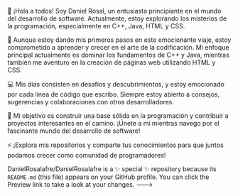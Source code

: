 👋 ¡Hola a todos! Soy Daniel Rosal, un entusiasta principiante en el mundo del desarrollo de software. Actualmente, estoy explorando los misterios de la programación, especialmente en C++, Java, HTML y CSS.

🚀 Aunque estoy dando mis primeros pasos en este emocionante viaje, estoy comprometido a aprender y crecer en el arte de la codificación. Mi enfoque principal actualmente es dominar los fundamentos de C++ y Java, mientras también me aventuro en la creación de páginas web utilizando HTML y CSS.

💻 Mis días consisten en desafíos y descubrimientos, y estoy emocionado por cada línea de código que escribo. Siempre estoy abierto a consejos, sugerencias y colaboraciones con otros desarrolladores.

🌱 Mi objetivo es construir una base sólida en la programación y contribuir a proyectos interesantes en el camino. ¡Únete a mí mientras navego por el fascinante mundo del desarrollo de software!

⚡ ¡Explora mis repositorios y comparte tus conocimientos para que juntos podamos crecer como comunidad de programadores!

DanielRosalafre/DanielRosalafre is a ✨ special ✨ repository because its `README.md` (this file) appears on your GitHub profile.
You can click the Preview link to take a look at your changes.
--->
